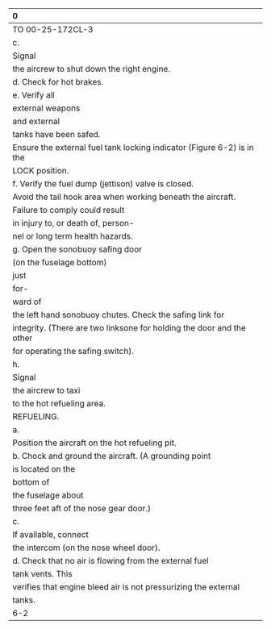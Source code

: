 | 0                                                                      |
|:-----------------------------------------------------------------------|
| TO 00-25-172CL-3                                                       |
| c.                                                                     |
| Signal                                                                 |
| the aircrew to shut down the right engine.                             |
| d. Check for hot brakes.                                               |
| e. Verify all                                                          |
| external weapons                                                       |
| and external                                                           |
| tanks have been safed.                                                 |
| Ensure the external fuel tank locking indicator (Figure 6-2) is in the |
| LOCK position.                                                         |
| f. Verify the fuel dump (jettison) valve is closed.                    |
| Avoid the tail hook area when working beneath the aircraft.            |
| Failure to comply could result                                         |
| in injury to, or death of, person-                                     |
| nel or long term health hazards.                                       |
| g. Open the sonobuoy safing door                                       |
| (on the fuselage bottom)                                               |
| just                                                                   |
| for-                                                                   |
| ward of                                                                |
| the left hand sonobuoy chutes. Check the safing link for               |
| integrity. (There are two linksone for holding the door and the other  |
| for operating the safing switch).                                      |
| h.                                                                     |
| Signal                                                                 |
| the aircrew to taxi                                                    |
| to the hot refueling area.                                             |
| REFUELING.                                                             |
| a.                                                                     |
| Position the aircraft on the hot refueling pit.                        |
| b. Chock and ground the aircraft. (A grounding point                   |
| is located on the                                                      |
| bottom of                                                              |
| the fuselage about                                                     |
| three feet aft of the nose gear door.)                                 |
| c.                                                                     |
| If available, connect                                                  |
| the intercom (on the nose wheel door).                                 |
| d. Check that no air is flowing from the external fuel                 |
| tank vents. This                                                       |
| verifies that engine bleed air is not pressurizing the external        |
| tanks.                                                                 |
| 6-2                                                                    |
